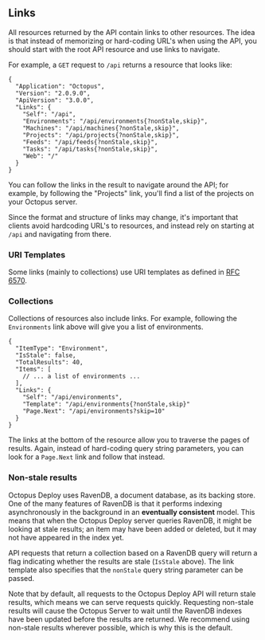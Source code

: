 ## Links

All resources returned by the API contain links to other resources. The idea is that instead of memorizing or hard-coding URL's when using the API, you should start with the root API resource and use links to navigate. 

For example, a `GET` request to `/api` returns a resource that looks like:
  
    {
      "Application": "Octopus",
      "Version": "2.0.9.0",
      "ApiVersion": "3.0.0",
      "Links": {
        "Self": "/api",
        "Environments": "/api/environments{?nonStale,skip}",
        "Machines": "/api/machines{?nonStale,skip}",
        "Projects": "/api/projects{?nonStale,skip}",
        "Feeds": "/api/feeds{?nonStale,skip}",
        "Tasks": "/api/tasks{?nonStale,skip}",
        "Web": "/"
      }
    }

You can follow the links in the result to navigate around the API; for example, by following the "Projects" link, you'll find a list of the projects on your Octopus server. 

Since the format and structure of links may change, it's important that clients avoid hardcoding URL's to resources, and instead rely on starting at `/api` and navigating from there. 

### URI Templates

Some links (mainly to collections) use URI templates as defined in [RFC 6570](http://tools.ietf.org/html/rfc6570). 

### Collections

Collections of resources also include links. For example, following the `Environments` link above will give you a list of environments. 

    {
      "ItemType": "Environment",
      "IsStale": false,
      "TotalResults": 40,
      "Items": [
        // ... a list of environments ...
      ],
      "Links": {
        "Self": "/api/environments",
        "Template": "/api/environments{?nonStale,skip}"
        "Page.Next": "/api/environments?skip=10"
      }
    }

The links at the bottom of the resource allow you to traverse the pages of results. Again, instead of hard-coding query string parameters, you can look for a `Page.Next` link and follow that instead. 

### Non-stale results

Octopus Deploy uses RavenDB, a document database, as its backing store. One of the many features of RavenDB is that it performs indexing asynchronously in the background in an **eventually consistent** model. This means that when the Octopus Deploy server queries RavenDB, it might be looking at stale results; an item may have been added or deleted, but it may not have appeared in the index yet. 

API requests that return a collection based on a RavenDB query will return a flag indicating whether the results are stale (`IsStale` above). The link template also specifies that the `nonStale` query string parameter can be passed. 

Note that by default, all requests to the Octopus Deploy API will return stale results, which means we can serve requests quickly. Requesting non-stale results will cause the Octopus Server to wait until the RavenDB indexes have been updated before the results are returned. We recommend using non-stale results wherever possible, which is why this is the default.  
